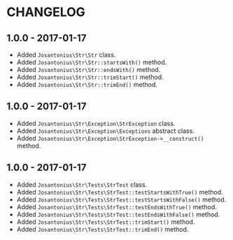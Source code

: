 # CHANGELOG

## 1.0.0 - 2017-01-17
* Added `Josantonius\Str\Str` class.
* Added `Josantonius\Str\Str::startsWith()` method.
* Added `Josantonius\Str\Str::endsWith()` method.
* Added `Josantonius\Str\Str::trimStart()` method.
* Added `Josantonius\Str\Str::trimEnd()` method.

## 1.0.0 - 2017-01-17
* Added `Josantonius\Str\Exception\StrException` class.
* Added `Josantonius\Str\Exception\Exceptions` abstract class.
* Added `Josantonius\Str\Exception\StrException->__construct()` method.

## 1.0.0 - 2017-01-17
* Added `Josantonius\Str\Tests\StrTest` class.
* Added `Josantonius\Str\Tests\StrTest::testStartsWithTrue()` method.
* Added `Josantonius\Str\Tests\StrTest::testStartsWithFalse()` method.
* Added `Josantonius\Str\Tests\StrTest::testEndsWithTrue()` method.
* Added `Josantonius\Str\Tests\StrTest::testEndsWithFalse()` method.
* Added `Josantonius\Str\Tests\StrTest::trimStart()` method.
* Added `Josantonius\Str\Tests\StrTest::trimEnd()` method.

